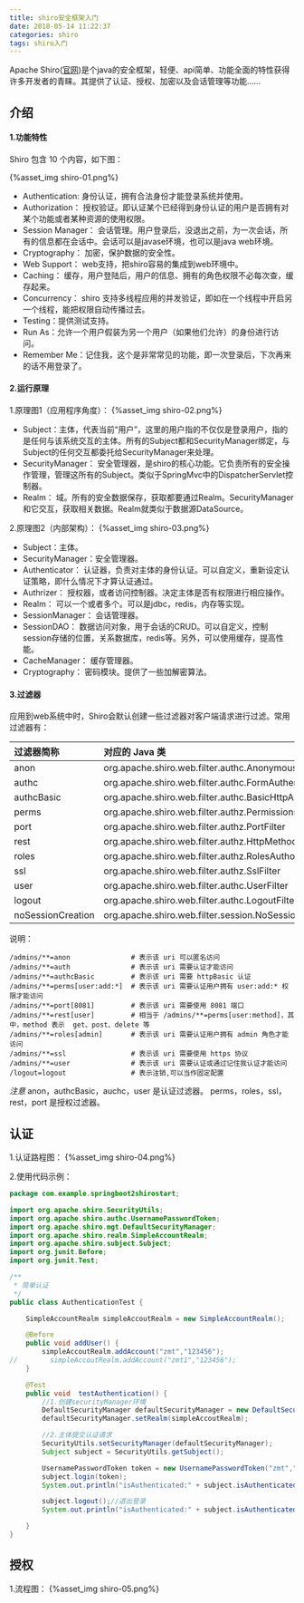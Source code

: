 ```yaml
---
title: shiro安全框架入门
date: 2018-05-14 11:22:37
categories: shiro
tags: shiro入门
---
```


Apache Shiro([官网](http://shiro.apache.org))是个java的安全框架，轻便、api简单、功能全面的特性获得 许多开发者的青睐。其提供了认证、授权、加密以及会话管理等功能……

## 介绍

#### 1.功能特性
Shiro 包含 10 个内容，如下图：

{%asset_img shiro-01.png%}

- Authentication: 身份认证，拥有合法身份才能登录系统并使用。
- Authorization： 授权验证。即认证某个已经得到身份认证的用户是否拥有对某个功能或者某种资源的使用权限。
- Session Manager： 会话管理。用户登录后，没退出之前，为一次会话，所有的信息都在会话中。会话可以是javase环境，也可以是java web环境。
- Cryptography： 加密，保护数据的安全性。
- Web Support： web支持，把shiro容易的集成到web环境中。
- Caching： 缓存，用户登陆后，用户的信息、拥有的角色权限不必每次查，缓存起来。
- Concurrency： shiro 支持多线程应用的并发验证，即如在一个线程中开启另一个线程，能把权限自动传播过去。
- Testing：提供测试支持。
- Run As：允许一个用户假装为另一个用户（如果他们允许）的身份进行访问。
- Remember Me：记住我，这个是非常常见的功能，即一次登录后，下次再来的话不用登录了。

#### 2.运行原理
1.原理图1（应用程序角度）：
{%asset_img shiro-02.png%}

- Subject：主体，代表当前“用户”，这里的用户指的不仅仅是登录用户，指的是任何与该系统交互的主体。所有的Subject都和SecurityManager绑定，与Subject的任何交互都委托给SecurityManager来处理。
- SecurityManager： 安全管理器，是shiro的核心功能。它负责所有的安全操作管理，管理这所有的Subject。类似于SpringMvc中的DispatcherServlet控制器。
- Realm： 域。所有的安全数据保存，获取都要通过Realm。SecurityManager和它交互，获取相关数据。Realm就类似于数据源DataSource。

2.原理图2（内部架构）：
{%asset_img shiro-03.png%}

- Subject：主体。
- SecurityManager：安全管理器。
- Authenticator： 认证器，负责对主体的身份认证。可以自定义，重新设定认证策略，即什么情况下才算认证通过。
- Authrizer： 授权器，或者访问控制器。决定主体是否有权限进行相应操作。
- Realm： 可以一个或者多个。可以是jdbc，redis，内存等实现。
- SessionManager： 会话管理器。
- SessionDAO： 数据访问对象，用于会话的CRUD。可以自定义，控制session存储的位置，关系数据库，redis等。另外，可以使用缓存，提高性能。
- CacheManager： 缓存管理器。
- Cryptography： 密码模块。提供了一些加解密算法。

#### 3.过滤器
应用到web系统中时，Shiro会默认创建一些过滤器对客户端请求进行过滤。常用过滤器有：

|  过滤器简称   | 对应的 Java 类 |
| :------| :------|
| anon | org.apache.shiro.web.filter.authc.AnonymousFilter |
| authc | org.apache.shiro.web.filter.authc.FormAuthenticationFilter |
| authcBasic | org.apache.shiro.web.filter.authc.BasicHttpAuthenticationFilter |
| perms | org.apache.shiro.web.filter.authz.PermissionsAuthorizationFilter |
| port | org.apache.shiro.web.filter.authz.PortFilter |
| rest | org.apache.shiro.web.filter.authz.HttpMethodPermissionFilter |
| roles | org.apache.shiro.web.filter.authz.RolesAuthorizationFilter |
| ssl | org.apache.shiro.web.filter.authz.SslFilter |
| user | org.apache.shiro.web.filter.authc.UserFilter |
|  logout | org.apache.shiro.web.filter.authc.LogoutFilter |
| noSessionCreation | org.apache.shiro.web.filter.session.NoSessionCreationFilter |

说明：

    /admins/**=anon               # 表示该 uri 可以匿名访问
    /admins/**=auth               # 表示该 uri 需要认证才能访问
    /admins/**=authcBasic         # 表示该 uri 需要 httpBasic 认证
    /admins/**=perms[user:add:*]  # 表示该 uri 需要认证用户拥有 user:add:* 权限才能访问
    /admins/**=port[8081]         # 表示该 uri 需要使用 8081 端口
    /admins/**=rest[user]         # 相当于 /admins/**=perms[user:method]，其中，method 表示  get、post、delete 等
    /admins/**=roles[admin]       # 表示该 uri 需要认证用户拥有 admin 角色才能访问
    /admins/**=ssl                # 表示该 uri 需要使用 https 协议
    /admins/**=user               # 表示该 uri 需要认证或通过记住我认证才能访问
    /logout=logout                # 表示注销,可以当作固定配置
    
 _注意_
 anon，authcBasic，auchc，user 是认证过滤器。
 perms，roles，ssl，rest，port 是授权过滤器。   

## 认证

1.认证路程图：
{%asset_img shiro-04.png%} 

2.使用代码示例：

```java
package com.example.springboot2shirostart;

import org.apache.shiro.SecurityUtils;
import org.apache.shiro.authc.UsernamePasswordToken;
import org.apache.shiro.mgt.DefaultSecurityManager;
import org.apache.shiro.realm.SimpleAccountRealm;
import org.apache.shiro.subject.Subject;
import org.junit.Before;
import org.junit.Test;

/**
 * 简单认证
 */
public class AuthenticationTest {

    SimpleAccountRealm simpleAccoutRealm = new SimpleAccountRealm();

    @Before
    public void addUser() {
        simpleAccoutRealm.addAccount("zmt","123456");
//        simpleAccoutRealm.addAccount("zmt1","123456");
    }

    @Test
    public void  testAuthentication() {
        //1.创建securityManager环境
        DefaultSecurityManager defaultSecurityManager = new DefaultSecurityManager();
        defaultSecurityManager.setRealm(simpleAccoutRealm);

        //2.主体提交认证请求
        SecurityUtils.setSecurityManager(defaultSecurityManager);
        Subject subject = SecurityUtils.getSubject();

        UsernamePasswordToken token = new UsernamePasswordToken("zmt","123456");
        subject.login(token);
        System.out.println("isAuthenticated:" + subject.isAuthenticated());//已认证

        subject.logout();//退出登录
        System.out.println("isAuthenticated:" + subject.isAuthenticated());//未认证

    }
}

```

## 授权

1.流程图：
{%asset_img shiro-05.png%}
